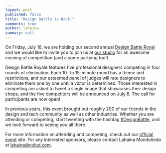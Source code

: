 ```yaml
---
layout: post
published: false
title: "Design Battle is Back!"
comments: true
author: lahaina
summary: null
---
```


On Friday, July 18, we are holding our second annual [Design Battle Royal](http://design-battle.com/) and we would like to invite you to join us at [our studio](http://nclud.com/contact/) for an awesome evening of competition (and a some partying too!).

Design Battle Royale features five professional designers competing in four rounds of elimination. Each 10- to 15-minute round has a theme and restrictions, and our esteemed panel of judges will rate designers to eliminate them one by one until a victor is determined. Those interested in competing are asked to tweet a single image that showcases their design chops, and the five competitors will be announced on July 8. The call for participants are now open!

In previous years, this event brought out roughly 200 of our friends in the design and tech community as well as other industries. Whether you are attending or competing, start tweeting with the hashtag [#DesignBattle](https://twitter.com/search?q=%23designbattle&src=typd), and we look forward to seeing you all there.

For more information on attending and competing, check out our [official event](http://design-battle.com/) site. For any interested sponsors, please contact Lahaina Mondoñedo at [lahaina@nclud.com](mailto:lahaina@nclud.com).